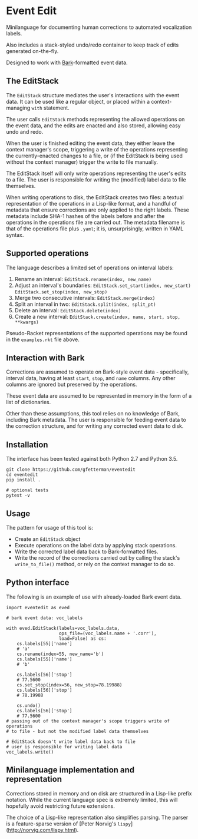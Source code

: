 # Event Edit

Minilanguage for documenting human corrections to automated vocalization
labels.

Also includes a stack-styled undo/redo container to keep track of edits
generated on-the-fly.

Designed to work with [Bark](https://github.com/kylerbrown/bark)-formatted event data.

## The EditStack

The `EditStack` structure mediates the user's interactions with the event data.
It can be used like a regular object, or placed within a context-managing `with`
statement.

The user calls `EditStack` methods representing the allowed operations on the
event data, and the edits are enacted and also stored, allowing easy undo and
redo.

When the user is finished editing the event data, they either leave the context
manager's scope, triggering a write of the operations representing the 
currently-enacted changes to a file, or (if the EditStack is being used without
the context manager) trigger the write to file manually.

The EditStack itself will only write operations representing the user's edits to
a file. The user is responsible for writing the (modified) label data to file
themselves.

When writing operations to disk, the EditStack creates two files: a textual
representation of the operations in a Lisp-like format, and a handful of
metadata that ensure corrections are only applied to the right labels. These
metadata include SHA-1 hashes of the labels before and after the operations in
the operations file are carried out. The metadata filename is that of the
operations file plus `.yaml`; it is, unsurprisingly, written in YAML syntax.

## Supported operations

The language describes a limited set of operations on interval labels:

1. Rename an interval: `EditStack.rename(index, new_name)`
2. Adjust an interval's boundaries: `EditStack.set_start(index, new_start)`
                                    `EditStack.set_stop(index, new_stop)`
3. Merge two consecutive intervals: `EditStack.merge(index)`
4. Split an interval in two: `EditStack.split(index, split_pt)`
5. Delete an interval: `EditStack.delete(index)`
6. Create a new interval: `EditStack.create(index, name, start, stop, **kwargs)`

Pseudo-Racket representations of the supported operations may be found in the
`examples.rkt` file above.

## Interaction with Bark

Corrections are assumed to operate on Bark-style event data - specifically,
interval data, having at least `start`, `stop`, and `name` columns. Any other
columns are ignored but preserved by the operations.

These event data are assumed to be represented in memory in the form of a list
of dictionaries.

Other than these assumptions, this tool relies on no knowledge of Bark,
including Bark metadata. The user is responsible for feeding event data to the
correction structure, and for writing any corrected event data to disk.

## Installation

The interface has been tested against both Python 2.7 and Python 3.5.

    git clone https://github.com/gfetterman/eventedit
    cd eventedit
    pip install .
    
    # optional tests
    pytest -v

## Usage

The pattern for usage of this tool is:

+ Create an `EditStack` object
+ Execute operations on the label data by applying stack operations.
+ Write the corrected label data back to Bark-formatted files.
+ Write the record of the corrections carried out by calling the stack's
  `write_to_file()` method, or rely on the context manager to do so.

## Python interface

The following is an example of use with already-loaded Bark event data.

    import eventedit as eved
    
    # bark event data: voc_labels
    
    with eved.EditStack(labels=voc_labels.data,
                        ops_file=(voc_labels.name + '.corr'),
                        load=False) as cs:
        cs.labels[55]['name']
        # 'a'
        cs.rename(index=55, new_name='b')
        cs.labels[55]['name']
        # 'b'
        
        cs.labels[56]['stop']
        # 77.5600
        cs.set_stop(index=56, new_stop=78.19988)
        cs.labels[56]['stop']
        # 78.19988
        
        cs.undo()
        cs.labels[56]['stop']
        # 77.5600
    # passing out of the context manager's scope triggers write of operations
    # to file - but not the modified label data themselves
    
    # EditStack doesn't write label data back to file
    # user is responsible for writing label data
    voc_labels.write()

## Minilanguage implementation and representation

Corrections stored in memory and on disk are structured in a Lisp-like prefix
notation. While the current language spec is extremely limited, this will
hopefully avoid restricting future extensions.

The choice of a Lisp-like representation also simplifies parsing. The
parser is a feature-sparse version of [Peter Norvig's `lispy`]
(http://norvig.com/lispy.html).
